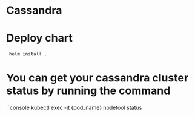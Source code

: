 # Cassandra

# Deploy chart
```console
 helm install .
```

# You can get your cassandra cluster status by running the command
``console
 kubectl exec -it {pod_name} nodetool status
